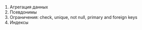 1. Агрегация данных
2. Псевдонимы
3. Ограничения: check, unique, not null, primary and foreign keys
4. Индексы